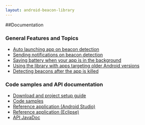 ```yaml
---
layout: android-beacon-library
---
```


##Documentation

### General Features and Topics

<ul>
<li><a href='background_launching.html'>Auto launching app on beacon detection</a></li>
<li><a href='notifications.html'>Sending notifications on beacon detection</a></li>
<li><a href='battery_manager.html'>Saving battery when your app is in the background</a></li>
<li><a href='backward-compatibility.html'>Using the library with apps targeting older Android versions</a></li>
<li><a href='resume-after-terminate.html'>Detecting beacons after the app is killed</a></li>
</ul>

### Code samples and API documentation

<ul>
<li><a href='configure.md'>Download and project setup guide</a></li>
<li><a href='samples.html'>Code samples</a></li>
<li><a href='https://github.com/AltBeacon/android-beacon-library-reference/tree/android-studio/app'>Reference application (Android Studio)</a></li>
<li><a href='https://github.com/AltBeacon/android-beacon-library-reference'>Reference application (Eclipse)</a></li>
<li><a href='javadoc/index.html'>API JavaDoc</a>
</ul>



